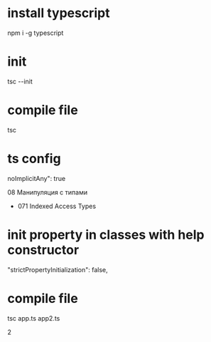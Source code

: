 # install typescript
npm i -g typescript

# init
tsc --init

# compile file
tsc

# ts config
noImplicitAny": true

08 Манипуляция с типами
 - 071 Indexed Access Types

# init property in classes with help constructor
"strictPropertyInitialization": false,
# compile file
tsc app.ts app2.ts

2 